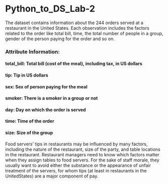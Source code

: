 # Python_to_DS_Lab-2

The dataset contains information about the 244 orders served at a restaurant in the United States. Each observation includes the factors related to the order like total bill, time, the total number of people in a group, gender of the person paying for the order and so on.

### Attribute Information:
#### total_bill: Total bill (cost of the meal), including tax, in US dollars
#### tip: Tip in US dollars
#### sex: Sex of person paying for the meal
#### smoker: There is a smoker in a group or not
#### day: Day on which the order is served
#### time: Time of the order
#### size: Size of the group

Food servers’ tips in restaurants may be influenced by many factors, including the nature of the restaurant, size of the party, and table locations in the restaurant. Restaurant managers need to know which factors matter when they assign tables to food servers. For the sake of staff morale, they usually want to avoid either the substance or the appearance of unfair treatment of the servers, for whom tips (at least in restaurants in the UnitedStates) are a major component of pay.
